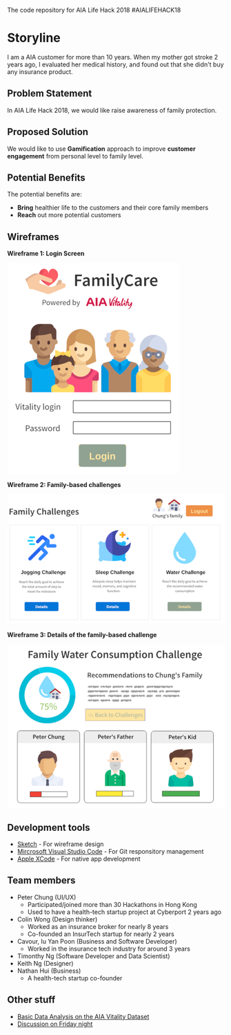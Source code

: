 The code repository for AIA Life Hack 2018 #AIALIFEHACK18

# Storyline

I am a AIA customer for more than 10 years. When my mother got stroke 2 years ago, I evaluated her medical history, and found out that she didn't buy any insurance product.

## Problem Statement

In AIA Life Hack 2018, we would like raise awareness of family protection. 

## Proposed Solution

We would like to use **Gamification** approach to improve **customer engagement** from personal level to family level. 

## Potential Benefits

The potential benefits are:
- **Bring** healthier life to the customers and their core family members
- **Reach** out more potential customers

## Wireframes

**Wireframe 1:  Login Screen**

![Wireframe 1](images/wireframe1.png)

**Wireframe 2:  Family-based challenges**

![Wireframe 2](images/wireframe2.png)

**Wireframe 3: Details of the family-based challenge**

![Wireframe 3](images/wireframe3.png)

## Development tools
- [Sketch](https://www.sketchapp.com/) - For wireframe design
- [Mircrosoft Visual Studio Code](https://code.visualstudio.com/) - For Git responsitory management 
- [Apple XCode](https://developer.apple.com/xcode/) - For native app development

## Team members
- Peter Chung (UI/UX)
    - Participated/joined more than 30 Hackathons in Hong Kong
    - Used to have a health-tech startup project at Cyberport 2 years ago
- Colin Wong (Design thinker)
    - Worked as an insurance broker for nearly 8 years
    - Co-founded an InsurTech startup for nearly 2 years
- Cavour, Iu Yan Poon (Business and Software Developer)
    - Worked in the insurance tech industry for around 3 years 
- Timonthy Ng (Software Developer and Data Scientist)
- Keith Ng (Designer)
- Nathan Hui (Business)
    - A health-tech startup co-founder

## Other stuff
- [Basic Data Analysis on the AIA Vitality Dataset](aia_vitality_data_analysis.md)
- [Discussion on Friday night](friday-discussion.md)